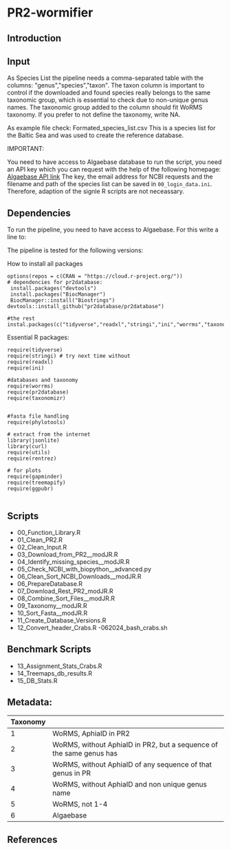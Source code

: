 # PR2-wormifier

## Introduction

## Input

As Species List the pipeline needs a comma-separated table with the columns: "genus","species","taxon".
The taxon column is important to control if the downloaded and found species really belongs to the same taxonomic group, which is essential to check due to non-unique genus names. The taxonomic group added to the column should fit WoRMS taxonomy. If you prefer to not define the taxonomy, write NA.

As example file check: Formated_species_list.csv 
This is a species list for the Baltic Sea and was used to create the reference database.

IMPORTANT:

You need to have access to Algaebase database to run the script, you need an API key which you can request with the help of the following homepage: [Algaebase API link](https://www.algaebase.org/api/)
The key, the email address for NCBI requests and the filename and path of the species list can be saved in ```00_login_data.ini```. Therefore, adaption of the signle R scripts are not neceassary.

## Dependencies

To run the pipeline, you need to have access to Algaebase. For this write a line to:

The pipeline is tested for the following versions: 


How to install all packages
```
options(repos = c(CRAN = "https://cloud.r-project.org/"))
# dependencies for pr2database:
 install.packages("devtools")
 install.packages("BiocManager")
 BiocManager::install("Biostrings")
devtools::install_github("pr2database/pr2database")

#the rest
instal.packages(c("tidyverse","readxl","stringi","ini","worrms","taxonomizr","phylotools","jsonlite","curl","utils","rentrez","gapminder","treemapify","ggpubr"))

```
Essential R packages: 
```
require(tidyverse)
require(stringi) # try next time without
require(readxl)
require(ini)

#databases and taxonomy
require(worrms)
require(pr2database)
require(taxonomizr)


#fasta file handling
require(phylotools)

# extract from the internet
library(jsonlite)
library(curl)
require(utils)
require(rentrez)

# for plots
require(gapminder)
require(treemapify)
require(ggpubr)


```


## Scripts

- 00_Function_Library.R
- 01_Clean_PR2.R
- 02_Clean_Input.R
- 03_Download_from_PR2__modJR.R
- 04_Identify_missing_species__modJR.R
- 05_Check_NCBI_with_biopython__advanced.py
- 06_Clean_Sort_NCBI_Downloads__modJR.R
- 06_PrepareDatabase.R
- 07_Download_Rest_PR2_modJR.R
- 08_Combine_Sort_Files__modJR.R
- 09_Taxonomy__modJR.R
- 10_Sort_Fasta__modJR.R
- 11_Create_Database_Versions.R
- 12_Convert_header_Crabs.R
-062024_bash_crabs.sh

## Benchmark Scripts

- 13_Assignment_Stats_Crabs.R
- 14_Treemaps_db_results.R
- 15_DB_Stats.R

## Metadata:

| Taxonomy | |
| ------------- | ------------- |
| 1 | WoRMS, AphiaID in PR2 |
| 2 | WoRMS, without AphiaID in PR2, but a sequence of the same genus has|
| 3 | WoRMS, without AphiaID of any sequence of that genus in PR |
| 4 | WoRMS, without AphiaID and non unique genus name|
| 5 | WoRMS, not 1-4|
| 6 | Algaebase |

## References
